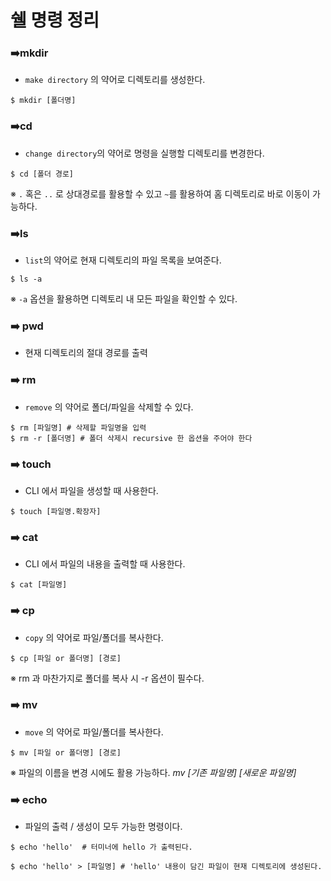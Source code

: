 # 쉘 명령 정리

 

### :arrow_right:mkdir

- `make directory` 의 약어로 디렉토리를 생성한다.

```shell
$ mkdir [폴더명]
```

 

### :arrow_right:cd

- `change directory`의 약어로 명령을 실행할 디렉토리를 변경한다.

```shell
$ cd [폴더 경로]
```

※ `.` 혹은 `..` 로 상대경로를 활용할 수 있고 `~`를 활용하여 홈 디렉토리로 바로 이동이 가능하다.

 

### :arrow_right:ls

- `list`의 약어로 현재 디렉토리의 파일 목록을 보여준다.

```shell
$ ls -a
```

※ `-a` 옵션을 활용하면 디렉토리 내 모든 파일을 확인할 수 있다.

  

### :arrow_right: pwd

- 현재 디렉토리의 절대 경로를 출력

 

### :arrow_right: rm

- `remove` 의 약어로 폴더/파일을 삭제할 수 있다.

```shell
$ rm [파일명] # 삭제할 파일명을 입력
$ rm -r [폴더명] # 폴더 삭제시 recursive 한 옵션을 주어야 한다
```

 

### :arrow_right: touch

- CLI 에서 파일을 생성할 때 사용한다.

```shell
$ touch [파일명.확장자]
```

 

### :arrow_right: cat

- CLI 에서 파일의 내용을 출력할 때 사용한다.

```shell
$ cat [파일명]
```

  


### :arrow_right: cp

- `copy` 의 약어로 파일/폴더를 복사한다.

```shell
$ cp [파일 or 폴더명] [경로]
```

※ rm 과 마찬가지로 폴더를 복사 시 -r 옵션이 필수다.

 

### :arrow_right: mv 

- `move` 의 약어로 파일/폴더를 복사한다.

```shell
$ mv [파일 or 폴더명] [경로]
```

※ 파일의 이름을 변경 시에도 활용 가능하다. _mv [기존 파일명] [새로운 파일명]_



### :arrow_right: echo

- 파일의 출력 / 생성이 모두 가능한 명령이다.

```shell
$ echo 'hello'  # 터미너에 hello 가 출력된다.
```

```shell
$ echo 'hello' > [파일명] # 'hello' 내용이 담긴 파일이 현재 디렉토리에 생성된다.
```

